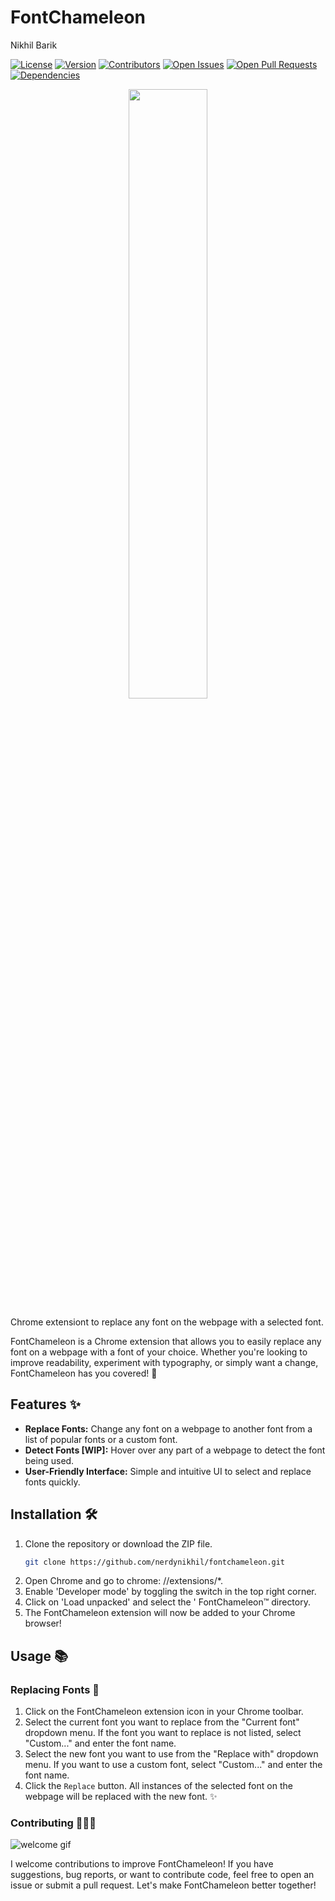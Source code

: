 # FontChameleon
Nikhil Barik

[![License](https://img.shields.io/badge/License-MIT-blue.svg)](https://opensource.org/licenses/MIT)
[![Version](https://img.shields.io/badge/Version-1.0-green.svg)](https://github.com/nerdynikhil/FontChameleon/releases/tag/v1.3)
[![Contributors](https://img.shields.io/github/contributors/nerdynikhil/FontChameleon.svg)](https://github.com/nerdynikhil/FontChameleon/graphs/contributors)
[![Open Issues](https://img.shields.io/github/issues/nerdynikhil/FontChameleon.svg)](https://github.com/nerdynikhil/FontChameleon/issues)
[![Open Pull Requests](https://img.shields.io/github/issues-pr/nerdynikhil/FontChameleon.svg)](https://github.com/nerdynikhil/FontChameleon/pulls)
[![Dependencies](https://img.shields.io/badge/Dependencies-Up%20to%20Date-brightgreen.svg)](https://github.com/nerdynikhil/FontChameleon/network/dependencies)


<p align="center">
  <img src="https://github.com/nerdynikhil/FontChameleon/assets/36399086/cadce7d9-7c68-4fd6-9481-4605d1dbb15d" width="50%">
</p>


Chrome extensiont to replace any font on the webpage with a selected font.

FontChameleon is a Chrome extension that allows you to easily replace any font on a webpage with a font of your choice. Whether you're looking to improve readability, experiment with typography, or simply want a change, FontChameleon has you covered! 🎨

## Features ✨

- **Replace Fonts:** Change any font on a webpage to another font from a list of popular fonts or a custom font.
- **Detect Fonts [WIP]:** Hover over any part of a webpage to detect the font being used.
- **User-Friendly Interface:** Simple and intuitive UI to select and replace fonts quickly.

## Installation 🛠️

1. Clone the repository or download the ZIP file.
   ```bash
   git clone https://github.com/nerdynikhil/fontchameleon.git
2. Open Chrome and go to chrome: //extensions/*.
3. Enable 'Developer mode' by toggling the switch in the top
right corner.
4. Click on 'Load unpacked' and select the ' FontChameleon™
directory.
5. The FontChameleon extension will now be added to your
Chrome browser!

## Usage 📚

### Replacing Fonts 🔄

1. Click on the FontChameleon extension icon in your Chrome toolbar.
2. Select the current font you want to replace from the "Current font" dropdown menu. If the font you want to replace is not listed, select "Custom..." and enter the font name.
3. Select the new font you want to use from the "Replace with" dropdown menu. If you want to use a custom font, select "Custom..." and enter the font name.
4. Click the `Replace` button. All instances of the selected font on the webpage will be replaced with the new font. ✨

### Contributing 👨🏻‍💻

![welcome gif](https://media2.giphy.com/media/kmQREsvNQrhrHdkN7G/giphy.gif?cid=6c09b952so4vudk8rnfuxa0e41poajieehanhgganjf05vh8&ep=v1_gifs_search&rid=giphy.gif&ct=g)


I welcome contributions to improve FontChameleon! If you have suggestions,
bug reports, or want to contribute code, feel free to open an issue or submit a
pull request. Let's make FontChameleon better together!
